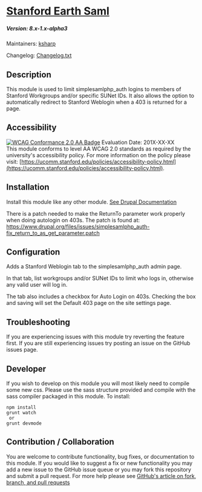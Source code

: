 # [Stanford Earth Saml](https://github.com/stanford-earth/stanford_earth_saml)
##### Version: 8.x-1.x-alpha3

Maintainers: [ksharp](https://github.com/ksharp-drupal)

Changelog: [Changelog.txt](CHANGELOG.txt)

Description
---

This module is used to limit simplesamlphp_auth logins to members of Stanford Workgroups and/or specific SUNet IDs. It also allows the option to automatically redirect to Stanford Weblogin when a 403 is returned for a page.

Accessibility
---
[![WCAG Conformance 2.0 AA Badge](https://www.w3.org/WAI/wcag2AA-blue.png)](https://www.w3.org/TR/WCAG20/)
Evaluation Date: 201X-XX-XX  
This module conforms to level AA WCAG 2.0 standards as required by the university's accessibility policy. For more information on the policy please visit: [https://ucomm.stanford.edu/policies/accessibility-policy.html](https://ucomm.stanford.edu/policies/accessibility-policy.html).

Installation
---

Install this module like any other module. [See Drupal Documentation](https://drupal.org/documentation/install/modules-themes/modules-8)

There is a patch needed to make the ReturnTo parameter work properly when doing autologin on 403s. The patch is found at: 
https://www.drupal.org/files/issues/simplesamlphp_auth-fix_return_to_as_get_parameter.patch

Configuration
---

Adds a Stanford Weblogin tab to the simplesamlphp_auth admin page. 

In that tab, list workgroups and/or SUNet IDs to limit who logs in, otherwise any valid user will log in. 

The tab also includes a checkbox for Auto Login on 403s. Checking the box and saving will set the Default 403 page on the site settings page.

Troubleshooting
---

If you are experiencing issues with this module try reverting the feature first. If you are still experiencing issues try posting an issue on the GitHub issues page.

Developer
---

If you wish to develop on this module you will most likely need to compile some new css. Please use the sass structure provided and compile with the sass compiler packaged in this module. To install:

```
npm install
grunt watch
 or
grunt devmode
```

Contribution / Collaboration
---

You are welcome to contribute functionality, bug fixes, or documentation to this module. If you would like to suggest a fix or new functionality you may add a new issue to the GitHub issue queue or you may fork this repository and submit a pull request. For more help please see [GitHub's article on fork, branch, and pull requests](https://help.github.com/articles/using-pull-requests)
